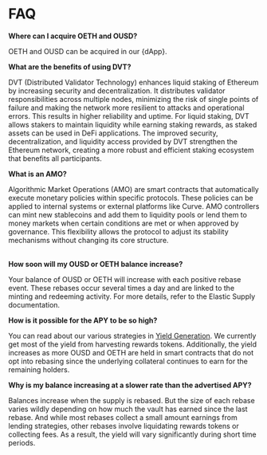 # FAQ

**Where can I acquire OETH and OUSD?**

OETH and OUSD can be acquired in our {dApp}.



**What are the benefits of using DVT?**

DVT (Distributed Validator Technology) enhances liquid staking of Ethereum by increasing security and decentralization. It distributes validator responsibilities across multiple nodes, minimizing the risk of single points of failure and making the network more resilient to attacks and operational errors. This results in higher reliability and uptime. For liquid staking, DVT allows stakers to maintain liquidity while earning staking rewards, as staked assets can be used in DeFi applications. The improved security, decentralization, and liquidity access provided by DVT strengthen the Ethereum network, creating a more robust and efficient staking ecosystem that benefits all participants.



**What is an AMO?**

Algorithmic Market Operations (AMO) are smart contracts that automatically execute monetary policies within specific protocols. These policies can be applied to internal systems or external platforms like Curve. AMO controllers can mint new stablecoins and add them to liquidity pools or lend them to money markets when certain conditions are met or when approved by governance. This flexibility allows the protocol to adjust its stability mechanisms without changing its core structure.

\
**How soon will my OUSD or OETH balance increase?**

Your balance of OUSD or OETH will increase with each positive rebase event. These rebases occur several times a day and are linked to the minting and redeeming activity. For more details, refer to the Elastic Supply documentation.



**How is it possible for the APY to be so high?**

You can read about our various strategies in [Yield Generation](../protocol/ousd/yield-generation/). We currently get most of the yield from harvesting rewards tokens. Additionally, the yield increases as more OUSD and OETH are held in smart contracts that do not opt into rebasing since the underlying collateral continues to earn for the remaining holders.



**Why is my balance increasing at a slower rate than the advertised APY?**

Balances increase when the supply is rebased. But the size of each rebase varies wildly depending on how much the vault has earned since the last rebase. And while most rebases collect a small amount earnings from lending strategies, other rebases involve liquidating rewards tokens or collecting fees. As a result, the yield will vary significantly during short time periods.





